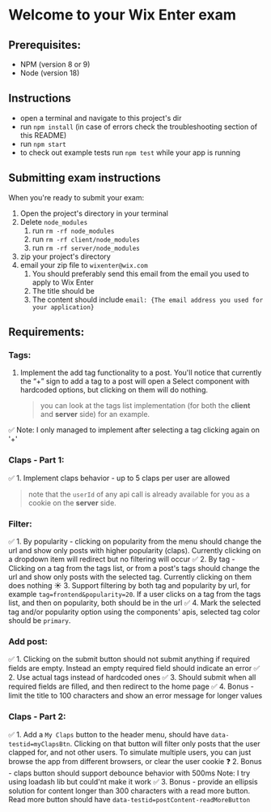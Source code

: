 # Welcome to your Wix Enter exam

## Prerequisites:

- NPM (version 8 or 9)
- Node (version 18)

## Instructions

- open a terminal and navigate to this project's dir
- run `npm install` (in case of errors check the troubleshooting section of this README)
- run `npm start`
- to check out example tests run `npm test` while your app is running

## Submitting exam instructions

When you're ready to submit your exam:

1. Open the project's directory in your terminal
2. Delete `node_modules`
   1. run `rm -rf node_modules`
   2. run `rm -rf client/node_modules`
   3. run `rm -rf server/node_modules`
3. zip your project's directory
4. email your zip file to `wixenter@wix.com`
   1. You should preferably send this email from the email you used to apply to Wix Enter
   2. The title should be `   `
   3. The content should include `email: {The email address you used for your application}`

## Requirements:

### Tags:

1. Implement the add tag functionality to a post. You'll notice that currently the “+” sign to add a tag to a post will open a Select component with hardcoded options, but clicking on them will do nothing.
   > you can look at the tags list implementation (for both the **client** and **server** side) for an example.

✅ Note: I only managed to implement after selecting a tag clicking again on '+'

### Claps - Part 1:

✅ 1. Implement claps behavior - up to 5 claps per user are allowed

> note that the `userId` of any api call is already available for you as a cookie on the **server** side.

### Filter:

✅ 1. By popularity - clicking on popularity from the menu should change the url and show only posts with higher popularity (claps). Currently clicking on a dropdown item will redirect but no filtering will occur
✅ 2. By tag - Clicking on a tag from the tags list, or from a post's tags should change the url and show only posts with the selected tag. Currently clicking on them does nothing
☀️ 3. Support filtering by both tag and popularity by url, for example `tag=frontend&popularity=20`. If a user clicks on a tag from the tags list, and then on popularity, both should be in the url
✅ 4. Mark the selected tag and/or popularity option using the components' apis, selected tag color should be `primary`.

### Add post:

✅ 1. Clicking on the submit button should not submit anything if required fields are empty. Instead an empty required field should indicate an error
✅ 2. Use actual tags instead of hardcoded ones
✅ 3. Should submit when all required fields are filled, and then redirect to the home page
✅ 4. Bonus - limit the title to 100 characters and show an error message for longer values

### Claps - Part 2:

✅ 1. Add a `My Claps` button to the header menu, should have `data-testid=myClapsBtn`. Clicking on that button will filter only posts that the user clapped for, and not other users. To simulate multiple users, you can just browse the app from different browsers, or clear the user cookie
❓ 2. Bonus - claps button should support debounce behavior with 500ms
Note: I try using loadash lib but could'nt make it work
✅ 3. Bonus - provide an ellipsis solution for content longer than 300 characters with a read more button. Read more button should have `data-testid=postContent-readMoreButton`
